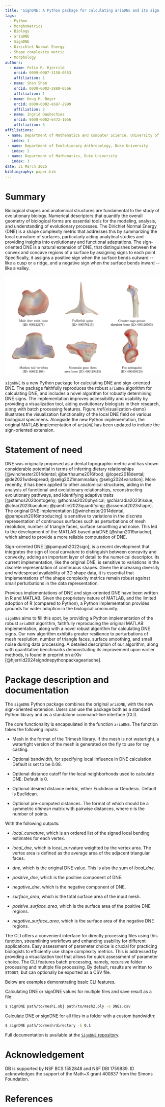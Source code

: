 ```yaml
---
title: 'SignDNE: A Python package for calculating ariaDNE and its sign-oriented extensions'
tags:
  - Python
  - Morphometrics
  - Biology
  - ariaDNE
  - SignDNE
  - Dirichlet Normal Energy
  - Shape complexity metric
  - Morphology
authors:
  - name: Felix R. Hjerrild
    orcid: 0009-0007-3158-0553
    affiliation: 1
  - name: Shan Shan
    orcid: 0000-0002-2880-0566
    affiliation: 1
  - name: Doug M. Boyer
    orcid: 0000-0002-8697-2999
    affiliation: 2
  - name: Ingrid Daubechies
    orcid: 0000-0002-6472-1056
    affiliation: 3
affiliations:
 - name: Department of Mathematics and Computer Science, University of Southern Denmark
   index: 1
 - name: Department of Evolutionary Anthropology, Duke University
   index: 2
 - name: Department of Mathematics, Duke University
   index: 3
date: 31 March 2025
bibliography: paper.bib
---
```


# Summary
Biological shapes and anatomical structures are fundamental to the study of evolutionary biology. Numerical descriptors that quantify the overall geometry of biological forms are essential tools for the modeling, analysis, and understanding of evolutionary processes. The Dirichlet Normal Energy (DNE) is a shape complexity metric that addresses this by summarizing the local curvature of surfaces, particularly aiding analytical studies and providing insights into evolutionary and functional adaptations. The sign-oriented DNE is a natural extension of DNE, that distinguishes between the convex and concave regions of a surface by assigning signs to each point. Specifically, it assigns a positive sign when the surface bends outward -- like a cusp or a ridge, and a negative sign when the surface bends inward -- like a valley.

![Visualization of local curvature field on various biological specimens identified by their [MorphoSource](https://www.morphosource.org) media identifiers. Positive curvature regions are shaded red, and negative curvature regions are shaded blue. \label{visualization-demo}](visualization-demo.png)

`signDNE` is a new Python package for calculating DNE and sign-oriented DNE. The package faithfully reproduces the robust `ariaDNE` algorithm for calculating DNE, and includes a novel algorithm for robustly determining DNE signs. The implementation improves accessibility and usability by providing a visualization tool, aiding evolutionary biologists in their research, along with batch processing features. Figure \ref{visualization-demo} illustrates the visualization functionality of the local DNE field on various biological specimens.
Alongside the new Python implementation, the original MATLAB implementation of `ariaDNE` has been updated to include the sign-oriented extension.

# Statement of need
DNE was originally proposed as a dental topographic metric and has shown considerable potential in terms of inferring dietary relationships [@winchester2014dental; @berthaume2016food; @lopez2018dental; @de2021widespread; @selig2021mammalian; @selig2024variation]. 
More recently, it has been applied to other anatomical structures, aiding in the analysis of functional and evolutionary relationships, reconstructing evolutionary pathways, and identifying adaptive traits [@stamos2020ontogeny; @thomas2020physical; @chiaradia2023tissue; @clear2023baculum; @pamfilie2023quantifying; @assemat2023shape]. 
The original DNE implementation [@winchester2014dental; @pampush2016introducing] is sensitive to variations in the discrete representation of continuous surfaces such as perturbations of mesh resolution, number of triangle faces, surface smoothing and noise.
This led to the development of the MATLAB-based ariaDNE [@shan2019ariadne], which aimed to provide a more reliable computation of DNE.

Sign-oriented DNE [@pampush2022sign], is a recent development that integrates the sign of local curvature to distinguish between concavity and convexity, adding an important layer of detail to the numerical descriptor. Its current implementation, like the original DNE, is sensitive to variations in the discrete representation of continuous shapes. Given the increasing diversity and widespread availability of 3D shape data, it is essential that implementations of the shape complexity metrics remain robust against small perturbations in the data representation.

Previous implementations of DNE and sign-oriented DNE have been written in R and MATLAB. Given the proprietary nature of MATLAB, and the limited adoption of R (compared to Python), a Python implementation provides grounds for wider adoption in the biological community. 

`signDNE` aims to fill this spot, by providing a Python implementation of the robust `ariaDNE` algorithm, faithfully reproducing the original MATLAB implementation, along with a novel robust algorithm for calculating DNE signs. Our new algorithm exhibits greater resilience to perturbations of mesh resolution, number of triangle faces, surface smoothing, and small noise during data processing. A detailed description of our algorithm, along with quantitative benchmarks demonstrating its improvement upon earlier methods, is found in preprint on arXiv [@hjerrild2024signdnepythonpackageariadne].

# Package description and documentation
The `signDNE` Python package combines the original `ariaDNE`, with the new sign-oriented extension. Users can use the package both as a standard Python library and as a standalone command-line interface (CLI). 

The core functionality is encapsulated in the function `ariaDNE`. The function takes the following inputs:

- Mesh in the format of the Trimesh library. If the mesh is not watertight, a watertight version of the mesh is generated on the fly to use for ray casting.
  
- Optional bandwidth, for specifying local influence in DNE calculation. Default is set to be $0.08$.

- Optional distance cutoff for the local neighborhoods used to calculate DNE. Default is $0$.

- Optional desired distance metric, either Euclidean or Geodesic. Default is Euclidean.

- Optional pre-computed distances. The format of which should be a symmetric $n times n$  matrix with pairwise distances, where $n$ is the number of points.

With the following outputs:

- *local_curvature*,  which is an ordered list of the signed local bending estimates for each vertex.

- *local_dne*, which is local_curvature weighted by the vertex area. The vertex area is defined as the average area of the adjacent triangular faces.

- *dne*, which is the original DNE value. This is also the sum of *local_dne*.

- *positive_dne*, which is the positive component of DNE.

- *negative_dne*, which is the negative component of DNE.

- *surface_area*, which is the total surface area of the input mesh.

- *positive_surface_area*, which is the surface area of the positive DNE regions.

- *negative_surface_area*, which is the surface area of the negative DNE regions.

The CLI offers a convenient interface for directly processing files using this function, streamlining workflows and enhancing usability for different applications. Easy assessment of parameter choice is crucial for practicing biologists to efficiently use shape complexity metrics. This is addressed by providing a visualization tool that allows for quick assessment of parameter choice. The CLI features batch processing, namely, recursive folder processing and multiple file processing. By default, results are written to `STDOUT`, but can optionally be exported as a CSV file.

Below are examples demonstrating basic CLI features.

Calculating DNE or signDNE values for multiple files and save result as a file:

```bash
$ signDNE path/to/mesh1.obj path/to/mesh2.ply -o DNEs.csv
```

Calculate DNE or signDNE for all files in a folder with a custom bandwidth:

```bash
$ signDNE path/to/mesh/directory -b 0.1
```

Full documentation is available at the [`SignDNE` repository](https://github.com/frisbro303/signDNE_Python).

# Acknowledgement
DB is supported by NSF BCS 1552848 and NSF DBI 1759839. ID acknowledges the support of the Math+X grant 400837 from the Simons Foundation. 

# References

